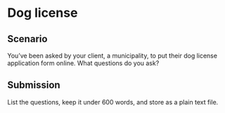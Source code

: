 # Dog license

## Scenario

You’ve been asked by your client, a municipality, to put their dog license application form online. What questions do you ask?

## Submission

List the questions, keep it under 600 words, and store as a plain text file.
